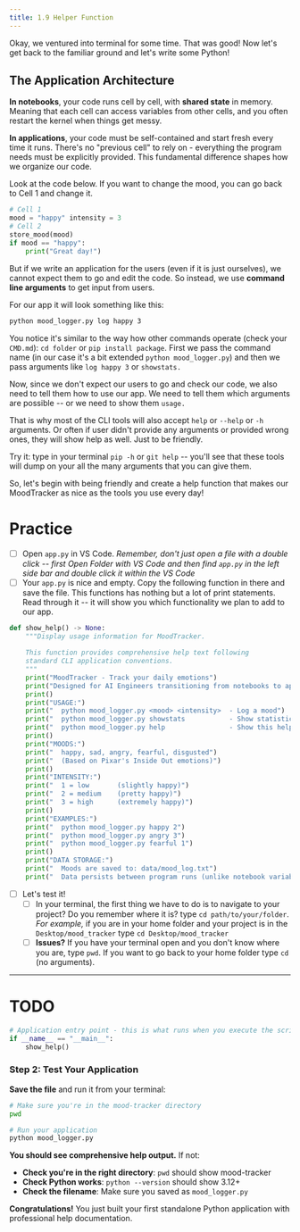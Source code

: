 ```yaml
---
title: 1.9 Helper Function
---
```

Okay, we ventured into terminal for some time. That was good! Now let's get back to the familiar ground and let's write some Python!

## The Application Architecture

**In notebooks**, your code runs cell by cell, with **shared state** in memory. Meaning that each cell can access variables from other cells, and you often restart the kernel when things get messy. 

**In applications**, your code must be self-contained and start fresh every time it runs. There's no "previous cell" to rely on - everything the program needs must be explicitly provided. This fundamental difference shapes how we organize our code.


Look at the code below. 
If you want to change the mood, you can go back to Cell 1 and change it. 
```python 
# Cell 1 
mood = "happy" intensity = 3 
# Cell 2 
store_mood(mood)
if mood == "happy": 
    print("Great day!")
```

But if we write an application for the users (even if it is just ourselves), we cannot expect them to go and edit the code. So instead, we use **command line arguments** to get input from users. 

For our app it will look something like this:
```bash
python mood_logger.py log happy 3
```
You notice it's similar to the way how other commands operate (check your `CMD.md`): `cd folder` or `pip install package`. First we pass the command name (in our case it's a bit extended `python mood_logger.py`) and then we pass arguments like `log happy 3` or `showstats.`

Now, since we don't expect our users to go and check our code, we also need to tell them how to use our app. We need to tell them which arguments are possible -- or we need to show them `usage.`

That is why most of the CLI tools will also accept `help` or `--help` or `-h` arguments. Or often if  user didn't provide any arguments or provided wrong ones, they will show help as well. Just to be friendly. 

Try it: type in your terminal `pip -h` or `git help` -- you'll see that these tools will dump on your all the many arguments that you can give them.

So, let's begin with being friendly and create a help function that makes our MoodTracker as nice as the tools you use every day!

# Practice

- [ ] Open `app.py` in VS Code. *Remember, don't just open a file with a double click -- first Open Folder with VS Code and then find `app.py` in the left side bar and double click it within the VS Code*
- [ ] Your `app.py` is nice and empty. Copy the following function in there and save the file. This functions has nothing but a lot of print statements. Read through it -- it will show you which functionality we plan to add to our app.

```python
def show_help() -> None:
    """Display usage information for MoodTracker.
    
    This function provides comprehensive help text following
    standard CLI application conventions.
    """
    print("MoodTracker - Track your daily emotions")
    print("Designed for AI Engineers transitioning from notebooks to applications")
    print()
    print("USAGE:")
    print("  python mood_logger.py <mood> <intensity>  - Log a mood")
    print("  python mood_logger.py showstats           - Show statistics")
    print("  python mood_logger.py help                - Show this help")
    print()
    print("MOODS:")
    print("  happy, sad, angry, fearful, disgusted")
    print("  (Based on Pixar's Inside Out emotions)")
    print()
    print("INTENSITY:")
    print("  1 = low       (slightly happy)")
    print("  2 = medium    (pretty happy)")  
    print("  3 = high      (extremely happy)")
    print()
    print("EXAMPLES:")
    print("  python mood_logger.py happy 2")
    print("  python mood_logger.py angry 3")
    print("  python mood_logger.py fearful 1")
    print()
    print("DATA STORAGE:")
    print("  Moods are saved to: data/mood_log.txt")
    print("  Data persists between program runs (unlike notebook variables)")

```

- [ ] Let's test it!
	- [ ] In your terminal, the first thing we have to do is to navigate to your project? Do you remember where it is? type `cd path/to/your/folder`. *For example,* if you are in your home folder and your project is in the `Desktop/mood_tracker` type `cd Desktop/mood_tracker`
	- [ ] **Issues?** If you have your terminal open and you don't know where you are, type `pwd`. If you want to go back to your home folder type `cd` (no arguments). 

--- 
# TODO


```python
# Application entry point - this is what runs when you execute the script
if __name__ == "__main__":
    show_help()
```
### Step 2: Test Your Application

**Save the file** and run it from your terminal:

```bash
# Make sure you're in the mood-tracker directory
pwd

# Run your application
python mood_logger.py
```

**You should see comprehensive help output.** If not:

- **Check you're in the right directory**: `pwd` should show mood-tracker
- **Check Python works**: `python --version` should show 3.12+
- **Check the filename**: Make sure you saved as `mood_logger.py`

**Congratulations!** You just built your first standalone Python application with professional help documentation.
